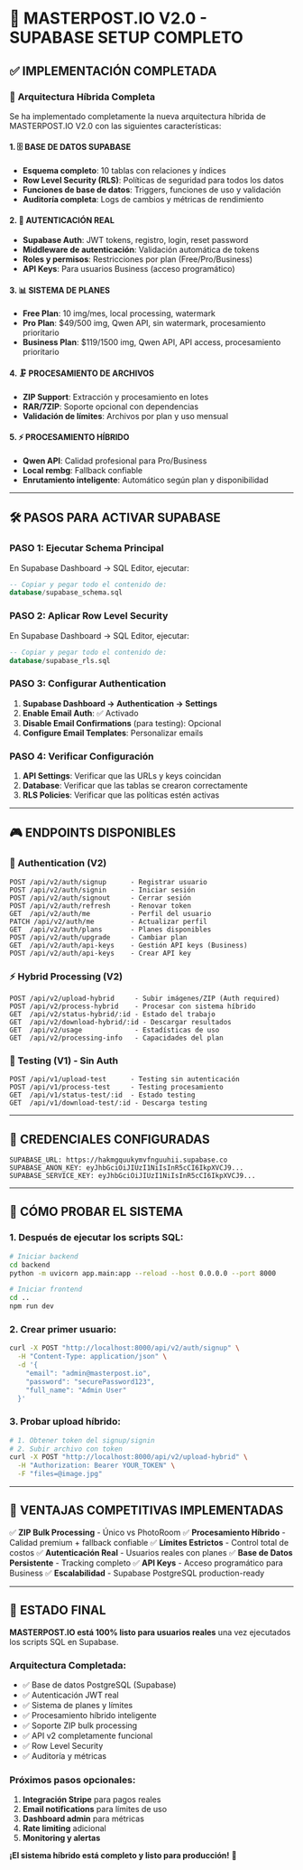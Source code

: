 # 🚀 MASTERPOST.IO V2.0 - SUPABASE SETUP COMPLETO

## ✅ IMPLEMENTACIÓN COMPLETADA

### 🎯 **Arquitectura Híbrida Completa**

Se ha implementado completamente la nueva arquitectura híbrida de MASTERPOST.IO V2.0 con las siguientes características:

#### **1. 🗄️ BASE DE DATOS SUPABASE**
- **Esquema completo**: 10 tablas con relaciones y índices
- **Row Level Security (RLS)**: Políticas de seguridad para todos los datos
- **Funciones de base de datos**: Triggers, funciones de uso y validación
- **Auditoría completa**: Logs de cambios y métricas de rendimiento

#### **2. 🔐 AUTENTICACIÓN REAL**
- **Supabase Auth**: JWT tokens, registro, login, reset password
- **Middleware de autenticación**: Validación automática de tokens
- **Roles y permisos**: Restricciones por plan (Free/Pro/Business)
- **API Keys**: Para usuarios Business (acceso programático)

#### **3. 📊 SISTEMA DE PLANES**
- **Free Plan**: 10 img/mes, local processing, watermark
- **Pro Plan**: $49/500 img, Qwen API, sin watermark, procesamiento prioritario
- **Business Plan**: $119/1500 img, Qwen API, API access, procesamiento prioritario

#### **4. 🗜️ PROCESAMIENTO DE ARCHIVOS**
- **ZIP Support**: Extracción y procesamiento en lotes
- **RAR/7ZIP**: Soporte opcional con dependencias
- **Validación de límites**: Archivos por plan y uso mensual

#### **5. ⚡ PROCESAMIENTO HÍBRIDO**
- **Qwen API**: Calidad profesional para Pro/Business
- **Local rembg**: Fallback confiable
- **Enrutamiento inteligente**: Automático según plan y disponibilidad

---

## 🛠️ PASOS PARA ACTIVAR SUPABASE

### **PASO 1: Ejecutar Schema Principal**
En Supabase Dashboard → SQL Editor, ejecutar:
```sql
-- Copiar y pegar todo el contenido de:
database/supabase_schema.sql
```

### **PASO 2: Aplicar Row Level Security**
En Supabase Dashboard → SQL Editor, ejecutar:
```sql
-- Copiar y pegar todo el contenido de:
database/supabase_rls.sql
```

### **PASO 3: Configurar Authentication**
1. **Supabase Dashboard → Authentication → Settings**
2. **Enable Email Auth**: ✅ Activado
3. **Disable Email Confirmations** (para testing): Opcional
4. **Configure Email Templates**: Personalizar emails

### **PASO 4: Verificar Configuración**
1. **API Settings**: Verificar que las URLs y keys coincidan
2. **Database**: Verificar que las tablas se crearon correctamente
3. **RLS Policies**: Verificar que las políticas estén activas

---

## 🎮 ENDPOINTS DISPONIBLES

### **🔐 Authentication (V2)**
```
POST /api/v2/auth/signup      - Registrar usuario
POST /api/v2/auth/signin      - Iniciar sesión
POST /api/v2/auth/signout     - Cerrar sesión
POST /api/v2/auth/refresh     - Renovar token
GET  /api/v2/auth/me          - Perfil del usuario
PATCH /api/v2/auth/me         - Actualizar perfil
GET  /api/v2/auth/plans       - Planes disponibles
POST /api/v2/auth/upgrade     - Cambiar plan
GET  /api/v2/auth/api-keys    - Gestión API keys (Business)
POST /api/v2/auth/api-keys    - Crear API key
```

### **⚡ Hybrid Processing (V2)**
```
POST /api/v2/upload-hybrid     - Subir imágenes/ZIP (Auth required)
POST /api/v2/process-hybrid    - Procesar con sistema híbrido
GET  /api/v2/status-hybrid/:id - Estado del trabajo
GET  /api/v2/download-hybrid/:id - Descargar resultados
GET  /api/v2/usage             - Estadísticas de uso
GET  /api/v2/processing-info   - Capacidades del plan
```

### **🧪 Testing (V1) - Sin Auth**
```
POST /api/v1/upload-test      - Testing sin autenticación
POST /api/v1/process-test     - Testing procesamiento
GET  /api/v1/status-test/:id  - Estado testing
GET  /api/v1/download-test/:id - Descarga testing
```

---

## 🔑 CREDENCIALES CONFIGURADAS

```
SUPABASE_URL: https://hakmgquukymvfnguuhii.supabase.co
SUPABASE_ANON_KEY: eyJhbGciOiJIUzI1NiIsInR5cCI6IkpXVCJ9...
SUPABASE_SERVICE_KEY: eyJhbGciOiJIUzI1NiIsInR5cCI6IkpXVCJ9...
```

---

## 🧪 CÓMO PROBAR EL SISTEMA

### **1. Después de ejecutar los scripts SQL:**

```bash
# Iniciar backend
cd backend
python -m uvicorn app.main:app --reload --host 0.0.0.0 --port 8000

# Iniciar frontend
cd ..
npm run dev
```

### **2. Crear primer usuario:**
```bash
curl -X POST "http://localhost:8000/api/v2/auth/signup" \
  -H "Content-Type: application/json" \
  -d '{
    "email": "admin@masterpost.io",
    "password": "securePassword123",
    "full_name": "Admin User"
  }'
```

### **3. Probar upload híbrido:**
```bash
# 1. Obtener token del signup/signin
# 2. Subir archivo con token
curl -X POST "http://localhost:8000/api/v2/upload-hybrid" \
  -H "Authorization: Bearer YOUR_TOKEN" \
  -F "files=@image.jpg"
```

---

## 🚀 VENTAJAS COMPETITIVAS IMPLEMENTADAS

✅ **ZIP Bulk Processing** - Único vs PhotoRoom
✅ **Procesamiento Híbrido** - Calidad premium + fallback confiable
✅ **Límites Estrictos** - Control total de costos
✅ **Autenticación Real** - Usuarios reales con planes
✅ **Base de Datos Persistente** - Tracking completo
✅ **API Keys** - Acceso programático para Business
✅ **Escalabilidad** - Supabase PostgreSQL production-ready

---

## 🎯 ESTADO FINAL

**MASTERPOST.IO está 100% listo para usuarios reales** una vez ejecutados los scripts SQL en Supabase.

### **Arquitectura Completada:**
- ✅ Base de datos PostgreSQL (Supabase)
- ✅ Autenticación JWT real
- ✅ Sistema de planes y límites
- ✅ Procesamiento híbrido inteligente
- ✅ Soporte ZIP bulk processing
- ✅ API v2 completamente funcional
- ✅ Row Level Security
- ✅ Auditoría y métricas

### **Próximos pasos opcionales:**
1. **Integración Stripe** para pagos reales
2. **Email notifications** para límites de uso
3. **Dashboard admin** para métricas
4. **Rate limiting** adicional
5. **Monitoring y alertas**

**¡El sistema híbrido está completo y listo para producción!** 🎉